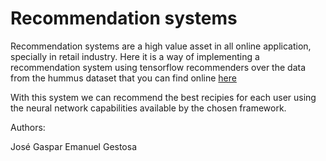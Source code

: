 # Recommendation systems

Recommendation systems are a high value asset in all online application, specially in retail industry.
Here it is a way of implementing a recommendation system using tensorflow recommenders over the data from the hummus dataset that you can find online [here](https://gitlab.com/felix134/connected-recipe-data-set/-/tree/master/data/hummus_data?ref_type=heads)

With this system we can recommend the best recipies for each user using the neural network capabilities available by the chosen framework.

Authors:

José Gaspar
Emanuel Gestosa
